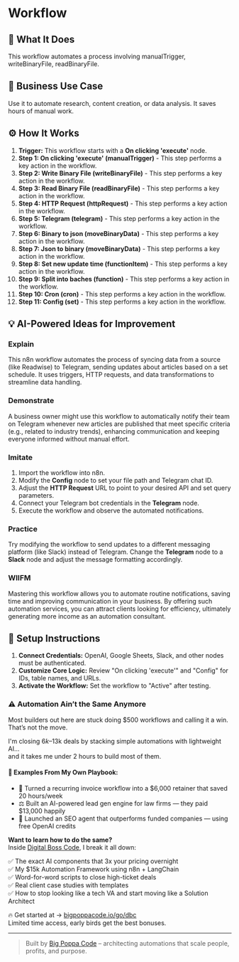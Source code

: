 # Workflow

## 🚀 What It Does
This workflow automates a process involving manualTrigger, writeBinaryFile, readBinaryFile.

## 💼 Business Use Case
Use it to automate research, content creation, or data analysis. It saves hours of manual work.

## ⚙️ How It Works
1.  **Trigger:** This workflow starts with a **On clicking 'execute'** node.
2. **Step 1: On clicking 'execute' (manualTrigger)** - This step performs a key action in the workflow.
3. **Step 2: Write Binary File (writeBinaryFile)** - This step performs a key action in the workflow.
4. **Step 3: Read Binary File (readBinaryFile)** - This step performs a key action in the workflow.
5. **Step 4: HTTP Request (httpRequest)** - This step performs a key action in the workflow.
6. **Step 5: Telegram (telegram)** - This step performs a key action in the workflow.
7. **Step 6: Binary to json (moveBinaryData)** - This step performs a key action in the workflow.
8. **Step 7: Json to binary (moveBinaryData)** - This step performs a key action in the workflow.
9. **Step 8: Set new update time (functionItem)** - This step performs a key action in the workflow.
10. **Step 9: Split into baches (function)** - This step performs a key action in the workflow.
11. **Step 10: Cron (cron)** - This step performs a key action in the workflow.
12. **Step 11: Config (set)** - This step performs a key action in the workflow.

## 💡 AI-Powered Ideas for Improvement
### Explain
This n8n workflow automates the process of syncing data from a source (like Readwise) to Telegram, sending updates about articles based on a set schedule. It uses triggers, HTTP requests, and data transformations to streamline data handling.

### Demonstrate
A business owner might use this workflow to automatically notify their team on Telegram whenever new articles are published that meet specific criteria (e.g., related to industry trends), enhancing communication and keeping everyone informed without manual effort.

### Imitate
1. Import the workflow into n8n.
2. Modify the **Config** node to set your file path and Telegram chat ID.
3. Adjust the **HTTP Request** URL to point to your desired API and set query parameters.
4. Connect your Telegram bot credentials in the **Telegram** node.
5. Execute the workflow and observe the automated notifications.

### Practice
Try modifying the workflow to send updates to a different messaging platform (like Slack) instead of Telegram. Change the **Telegram** node to a **Slack** node and adjust the message formatting accordingly.

### WIIFM
Mastering this workflow allows you to automate routine notifications, saving time and improving communication in your business. By offering such automation services, you can attract clients looking for efficiency, ultimately generating more income as an automation consultant.

## 🔧 Setup Instructions
1. **Connect Credentials:** OpenAI, Google Sheets, Slack, and other nodes must be authenticated.
2. **Customize Core Logic:** Review "On clicking 'execute'" and "Config" for IDs, table names, and URLs.
3. **Activate the Workflow:** Set the workflow to "Active" after testing.

### ⚠️ Automation Ain’t the Same Anymore

Most builders out here are stuck doing $500 workflows and calling it a win.  
That’s not the move.  

I'm closing $6k–$13k deals by stacking simple automations with lightweight AI...  
and it takes me under 2 hours to build most of them.

#### 🧠 Examples From My Own Playbook:
- 🔁 Turned a recurring invoice workflow into a $6,000 retainer that saved 20 hours/week  
- ⚖️ Built an AI-powered lead gen engine for law firms — they paid $13,000 happily  
- 🚀 Launched an SEO agent that outperforms funded companies — using free OpenAI credits  

**Want to learn how to do the same?**  
Inside [Digital Boss Code](https://bigpoppacode.io/go/dbc), I break it all down:

✅ The exact AI components that 3x your pricing overnight  
✅ My $15k Automation Framework using n8n + LangChain  
✅ Word-for-word scripts to close high-ticket deals  
✅ Real client case studies with templates  
✅ How to stop looking like a tech VA and start moving like a Solution Architect  

🔥 Get started at → [bigpoppacode.io/go/dbc](https://bigpoppacode.io/go/dbc)  
Limited time access, early birds get the best bonuses.

---
> Built by [Big Poppa Code](https://bigpoppacode.io) – architecting automations that scale people, profits, and purpose.
